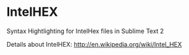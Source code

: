 IntelHEX
========

Syntax Hightlighting for IntelHex files in Sublime Text 2


Details about IntelHEX: http://en.wikipedia.org/wiki/Intel_HEX